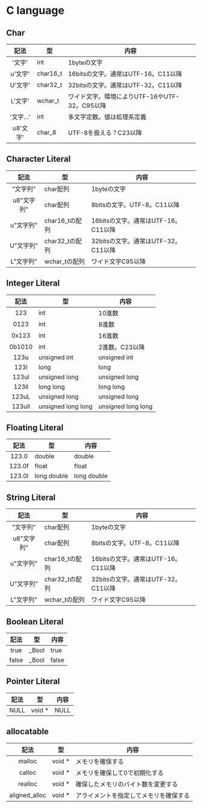 # C language

## Char

| 記法 | 型 | 内容 |
| :---: | --- | --- |
|'文字'|int|1byteの文字|
|u'文字'|char16_t|16bitsの文字。通常はUTF-16。C11以降|
|U'文字'|char32_t|32bitsの文字。通常はUTF-32。C11以降|
|L'文字'|wchar_t|ワイド文字。環境によりUTF-16やUTF-32。C95以降|
|'文字…'|int|多文字定数。値は処理系定義|
|u8'文字'|char_8|UTF-8を扱える？C23以降|

## Character Literal

| 記法 | 型 | 内容 |
| :---: | --- | --- |
|"文字列"|char配列|1byteの文字|
|u8"文字列"|char配列|8bitsの文字。UTF-8。C11以降|
|u"文字列"|char16_tの配列|16bitsの文字。通常はUTF-16。C11以降|
|U"文字列"|char32_tの配列|32bitsの文字。通常はUTF-32。C11以降|
|L"文字列"|wchar_tの配列|ワイド文字C95以降|

## Integer Literal

| 記法 | 型 | 内容 |
| :---: | --- | --- |
|123|int|10進数|
|0123|int|8進数|
|0x123|int|16進数|
|0b1010|int|2進数。C23以降|
|123u|unsigned int|unsigned int|
|123l|long|long|
|123ul|unsigned long|unsigned long|
|123ll|long long|long long|
|123uL|unsigned long|unsigned long|
|123ull|unsigned long long|unsigned long long|

## Floating Literal

| 記法 | 型 | 内容 |
| :---: | --- | --- |
|123.0|double|double|
|123.0f|float|float|
|123.0l|long double|long double|

## String Literal

| 記法 | 型 | 内容 |
| :---: | --- | --- |
|"文字列"|char配列|1byteの文字|
|u8"文字列"|char配列|8bitsの文字。UTF-8。C11以降|
|u"文字列"|char16_tの配列|16bitsの文字。通常はUTF-16。C11以降|
|U"文字列"|char32_tの配列|32bitsの文字。通常はUTF-32。C11以降|
|L"文字列"|wchar_tの配列|ワイド文字C95以降|

## Boolean Literal

| 記法 | 型 | 内容 |
| :---: | --- | --- |
|true|_Bool|true|
|false|_Bool|false|

## Pointer Literal

| 記法 | 型 | 内容 |
| :---: | --- | --- |
|NULL|void *|NULL|

## allocatable

| 記法 | 型 | 内容 |
| :---: | --- | --- |
|malloc|void *|メモリを確保する|
|calloc|void *|メモリを確保して0で初期化する|
|realloc|void *|確保したメモリのバイト数を変更する|
|aligned_alloc|void *|アライメントを指定してメモリを確保する|
